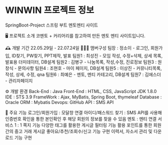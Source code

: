 # WINWIN 프로젝트 정보
SpringBoot-Project
스프링 부트 멘토멘티 사이트

🖥️ 프로젝트 소개
코멘토 + 커리어리를 참고하여 만든 멘토 멘티 사이트입니다.

🕰️ 개발 기간
22.05.29일 - 22.07.24일
🧑‍🤝‍🧑 맴버구성
팀장 : 정소이 - 로그인, 회원가입, ID찾기, PW찾기, PPT제작, 발표
팀원1 : 최성진 - 모임 작성, 수정+삭제, 상세 목록, 발표용 더미데이터, DB설계 
팀원2 : 김병구 - 나눔목록, 작성,수정, 진로정보
팀원3 : 원창식 - 문의사항
팀원4 : 조현호 - 마이 페이지, DB설계 
팀원5 : 이상진 - 커뮤니티목록, 작성, 상세, 수정, qna
팀원6 : 최예은 - 멘토, 멘티 카테고리, DB설계
팀원7 : 김에스더 - 관리자페이지

⚙️ 개발 환경
Back-End : Java
Front-End : HTML, CSS, JavaScript
JDK 1.8.0
IDE : STS 3.9
FrameWork : Ajax, MyBatis, Spring Boot, thymeleaf
Database : Oracle
ORM : Mybatis
Devops: GitHub
API : SMS API

📌 주요 기능
로그인/회원가입 : 모달창 연결
아이디/패스워드 찾기 : SMS API를 사용해 인증번호 확인을 통한 본인확인 후 해당 회원의 정보를 찾을 수 있음
멘토 : 멘티 연결 서비스
1 : 1 쪽지 기능
다양한 태그를 활용한 게시글 필터링 기능
활용 포인트를 통한 회원간의 중고 거래
게시글 좋아요/추천/조회수/신고 기능 구현
이력서, 자소서 관리 및 다운로드 기능 구현
